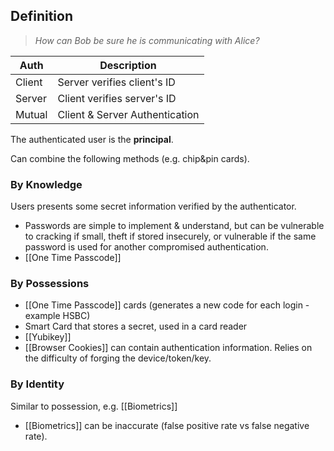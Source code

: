 ## Definition
> *How can Bob be sure he is communicating with Alice?*

| Auth | Description |
| ---- | ---- |
| Client | Server verifies client's ID |
| Server | Client verifies server's ID |
| Mutual | Client & Server Authentication |
The authenticated user is the **principal**.

Can combine the following methods (e.g. chip&pin cards).
### By Knowledge
Users presents some secret information verified by the authenticator.
- Passwords are simple to implement & understand, but can be vulnerable to cracking if small, theft if stored insecurely, or vulnerable if the same password is used for another compromised authentication.
- [[One Time Passcode]]

### By Possessions
- [[One Time Passcode]] cards (generates a new code for each login - example HSBC)
- Smart Card that stores a secret, used in a card reader
- [[Yubikey]]
- [[Browser Cookies]] can contain authentication information.
Relies on the difficulty of forging the device/token/key.
### By Identity
Similar to possession, e.g. [[Biometrics]] 
- [[Biometrics]] can be inaccurate (false positive rate vs false negative rate).

